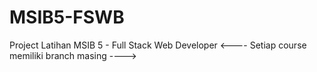 # MSIB5-FSWB
Project Latihan MSIB 5 - Full Stack Web Developer
<---- Setiap course memiliki branch masing ---->
